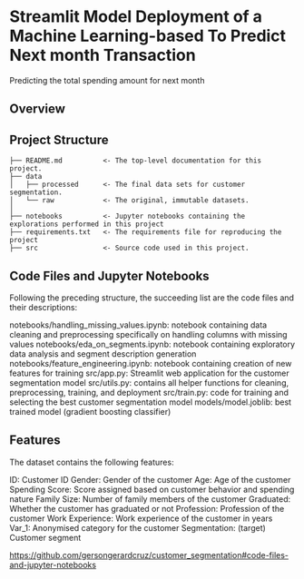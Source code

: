 # Streamlit Model Deployment of a Machine Learning-based To Predict Next month Transaction

Predicting the total spending amount for next month

## Overview


## Project Structure
```
├── README.md          <- The top-level documentation for this project.
├── data
│   ├── processed      <- The final data sets for customer segmentation.
│   └── raw            <- The original, immutable datasets.
│
├── notebooks          <- Jupyter notebooks containing the explorations performed in this project
├── requirements.txt   <- The requirements file for reproducing the project
├── src                <- Source code used in this project.
```
## Code Files and Jupyter Notebooks

Following the preceding structure, the succeeding list are the code files and their descriptions:

notebooks/handling_missing_values.ipynb: notebook containing data cleaning and preprocessing specifically on handling columns with missing values
notebooks/eda_on_segments.ipynb: notebook containing exploratory data analysis and segment description generation
notebooks/feature_engineering.ipynb: notebook containing creation of new features for training
src/app.py: Streamlit web application for the customer segmentation model
src/utils.py: contains all helper functions for cleaning, preprocessing, training, and deployment
src/train.py: code for training and selecting the best customer segmentation model
models/model.joblib: best trained model (gradient boosting classifier)

## Features
The dataset contains the following features:

ID: Customer ID
Gender: Gender of the customer
Age: Age of the customer
Spending Score: Score assigned based on customer behavior and spending nature
Family Size: Number of family members of the customer
Graduated: Whether the customer has graduated or not
Profession: Profession of the customer
Work Experience: Work experience of the customer in years
Var_1: Anonymised category for the customer
Segmentation: (target) Customer segment


https://github.com/gersongerardcruz/customer_segmentation#code-files-and-jupyter-notebooks
